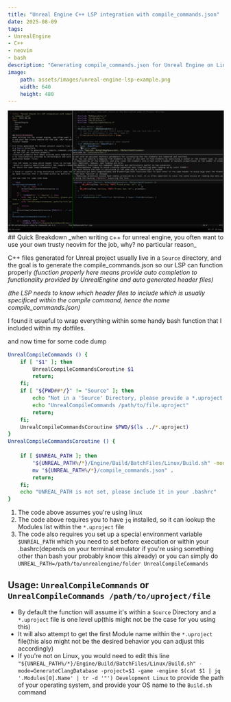 ```yaml
---
title: "Unreal Engine C++ LSP integration with compile_commands.json"
date: 2025-08-09
tags: 
- UnrealEngine
- C++
- neovim
- bash
description: "Generating compile_commands.json for Unreal Engine on Linux to integrate with Neovim"
image: 
    path: assets/images/unreal-engine-lsp-example.png
    width: 640
    height: 480
---
```

<img src="./assets/images/unreal-engine-lsp-example.png" />
## Quick Breakdown
_when writing c++ for unreal engine, you often want to use your own trusty neovim for the job, why? no particular reason_

C++ files generated for Unreal project usually live in a `Source` directory, 
and the goal is to generate the compile_commands.json so our LSP can function properly
_(function properly here means provide auto completion to functionality provided by UnrealEngine and auto generated header files)_

_(the LSP needs to know which header files to include which is usually specificed within the compile command, hence the name compile_commands.json)_

I found it usueful to wrap everything within some handy bash function that I included within my dotfiles.

and now time for some code dump

```bash
UnrealCompileCommands () {
    if [ "$1" ]; then
        UnrealCompileCommandsCoroutine $1
        return;
    fi;
    if [ "${PWD##*/}" != "Source" ]; then
        echo "Not in a 'Source' Directory, please provide a *.uproject path"
        echo "UnrealCompileCommands /path/to/file.uproject"
        return;
    fi;
    UnrealCompileCommandsCoroutine $PWD/$(ls ../*.uproject) 
}
UnrealCompileCommandsCoroutine () {

    if [ $UNREAL_PATH ]; then
        "${UNREAL_PATH%/*}/Engine/Build/BatchFiles/Linux/Build.sh" -mode=GenerateClangDatabase -project=$1 -game -engine $(cat $1 | jq '.Modules[0].Name' | tr -d '"') Development Linux
        mv "${UNREAL_PATH%/*}/compile_commands.json" .
        return;
    fi;
    echo "UNREAL_PATH is not set, please include it in your .bashrc"
}
```
1. The code above assumes you're using linux
2. The code above requires you to have `jq` installed, so it can lookup the Modules list within the `*.uproject` file
3. The code also requires you set up a special environment variable `$UNREAL_PATH`
    which you need to set before execution or within your .bashrc(depends on your terminal emulator if you're using something other than bash your probably know this already)
   or you can simply do `UNREAL_PATH=/path/to/unrealengine/folder UnrealCompileCommands`

## Usage: `UnrealCompileCommands` or `UnrealCompileCommands /path/to/uproject/file`
- By default the function will assume it's within a `Source` Directory and a `*.uproject` file is one level up(this might not be the case for you using this)
- It will also attempt to get the first Module name within the `*.uproject` file(this also might not be the desired behavior you can adjust this accordingly)
- If you're not on Linux, you would need to edit this line 
  `"${UNREAL_PATH%/*}/Engine/Build/BatchFiles/Linux/Build.sh" -mode=GenerateClangDatabase -project=$1 -game -engine $(cat $1 | jq '.Modules[0].Name' | tr -d '"') Development Linux`
  to provide the path of your operating system, and provide your OS name to the `Build.sh` command
